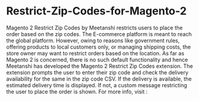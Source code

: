 # Restrict-Zip-Codes-for-Magento-2
Magento 2 Restrict Zip Codes by Meetanshi restricts users to place the order based on the zip codes.  The E-commerce platform is meant to reach the global platform. However, owing to reasons like government rules, offering products to local customers only, or managing shipping costs, the store owner may want to restrict orders based on the location.  As far as Magento 2 is concerned, there is no such default functionality and hence Meetanshi has developed the Magento 2 Restrict Zip Codes extension.  The extension prompts the user to enter their zip code and check the delivery availability for the same in the zip code CSV. If the delivery is available, the estimated delivery time is displayed. If not, a custom message restricting the user to place the order is shown.  For more info, visit : 
